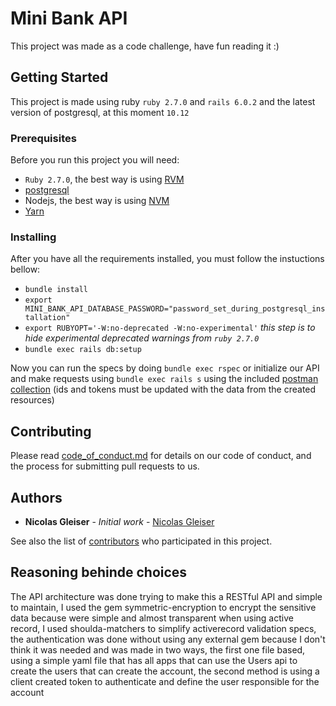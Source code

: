 # Mini Bank API

This project was made as a code challenge, have fun reading it :)

## Getting Started

This project is made using ruby `ruby 2.7.0` and `rails 6.0.2` and the latest version of postgresql, at this moment `10.12`

### Prerequisites

Before you run this project you will need:

- `Ruby 2.7.0`, the best way is using [RVM](https://rvm.io/rvm/install)
- [postgresql](https://www.digitalocean.com/community/tutorials/how-to-install-and-use-postgresql-on-ubuntu-18-04-pt)
- Nodejs, the best way is using [NVM](https://github.com/nvm-sh/nvm)
- [Yarn](https://classic.yarnpkg.com/pt-BR/docs/install/#debian-stable)

### Installing

After you have all the requirements installed, you must follow the instuctions bellow:

- `bundle install`
- `export MINI_BANK_API_DATABASE_PASSWORD="password_set_during_postgresql_installation"`
- `export RUBYOPT='-W:no-deprecated -W:no-experimental'` *this step is to hide experimental deprecated warnings from `ruby 2.7.0`*
- `bundle exec rails db:setup`

Now you can run the specs by doing `bundle exec rspec` or initialize our API and make requests using `bundle exec rails s` using the included [postman collection](/mini_bank_api.postman_collection.json) (ids and tokens must be updated with the data from the created resources)


## Contributing

Please read [code_of_conduct.md](/code_of_conduct.md) for details on our code of conduct, and the process for submitting pull requests to us.


## Authors

* **Nicolas Gleiser** - *Initial work* - [Nicolas Gleiser](https://github.com/gleisernicolas)

See also the list of [contributors](https://github.com/gleisernicolas/mini-bank-api/contributors) who participated in this project.


## Reasoning behinde choices

The API architecture was done trying to make this a RESTful API and simple to maintain, I used the gem symmetric-encryption to encrypt the sensitive data because were simple and almost transparent when using active record, I used shoulda-matchers to simplify activerecord validation specs, the authentication was done without using any external gem because I don't think it was needed and was made in two ways, the first one file based, using a simple yaml file that has all apps that can use the Users api to create the users that can create the account, the second method is using a client created token to authenticate and define the user responsible for the account

